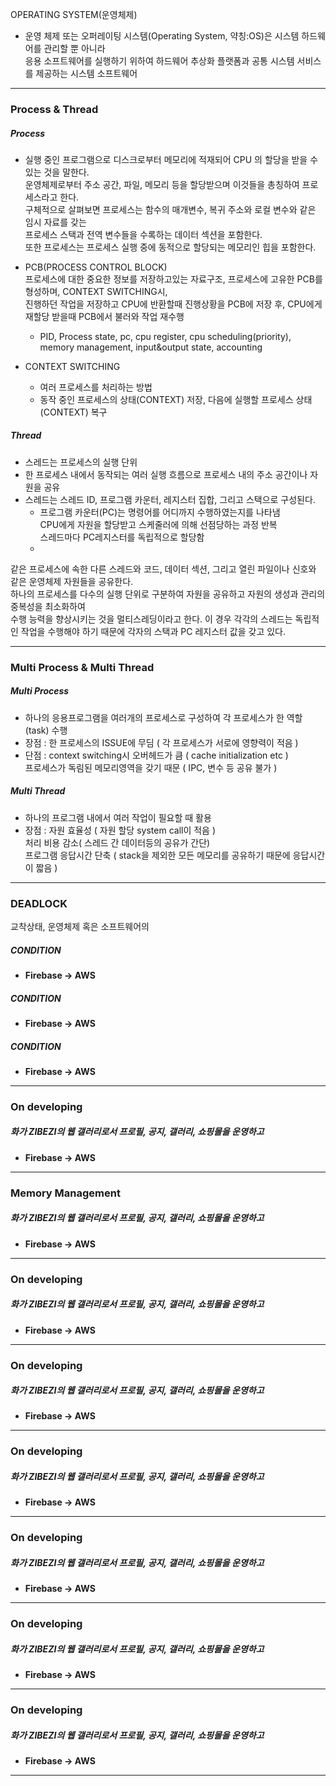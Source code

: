 OPERATING SYSTEM(운영체제)  
- 운영 체제 또는 오퍼레이팅 시스템(Operating System, 약칭:OS)은 시스템 하드웨어를 관리할 뿐 아니라  
 응용 소프트웨어를 실행하기 위하여 하드웨어 추상화 플랫폼과 공통 시스템 서비스를 제공하는 시스템 소프트웨어
---------------------------------------

### Process & Thread  

 ##### Process
 
 - 실행 중인 프로그램으로 디스크로부터 메모리에 적재되어 CPU 의 할당을 받을 수 있는 것을 말한다.   
 운영체제로부터 주소 공간, 파일, 메모리 등을 할당받으며 이것들을 총칭하여 프로세스라고 한다.   
 구체적으로 살펴보면 프로세스는 함수의 매개변수, 복귀 주소와 로컬 변수와 같은 임시 자료를 갖는  
 프로세스 스택과 전역 변수들을 수록하는 데이터 섹션을 포함한다.   
 또한 프로세스는 프로세스 실행 중에 동적으로 할당되는 메모리인 힙을 포함한다.
 
 - PCB(PROCESS CONTROL BLOCK)  
   프로세스에 대한 중요한 정보를 저장하고있는 자료구조, 프로세스에 고유한 PCB를 형성하며, CONTEXT SWITCHING시,  
   진행하던 작업을 저장하고 CPU에 반환할때 진행상황을 PCB에 저장 후, CPU에게 재할당 받을때 PCB에서 불러와 작업 재수행
   - PID, Process state, pc, cpu register, cpu scheduling(priority), memory management, input&output state, accounting
 - CONTEXT SWITCHING  
   - 여러 프로세스를 처리하는 방법
   - 동작 중인 프로세스의 상태(CONTEXT) 저장, 다음에 실행할 프로세스 상태(CONTEXT) 복구

 ##### Thread
 
 - 스레드는 프로세스의 실행 단위
 - 한 프로세스 내에서 동작되는 여러 실행 흐름으로 프로세스 내의 주소 공간이나 자원을 공유
 - 스레드는 스레드 ID, 프로그램 카운터, 레지스터 집합, 그리고 스택으로 구성된다.
   - 프로그램 카운터(PC)는 명령어를 어디까지 수행하였는지를 나타냄  
     CPU에게 자원을 할당받고 스케줄러에 의해 선점당하는 과정 반복  
     스레드마다 PC레지스터를 독립적으로 할당함
   -
 같은 프로세스에 속한 다른 스레드와 코드, 데이터 섹션, 그리고 열린 파일이나 신호와 같은 운영체제 자원들을 공유한다.  
 하나의 프로세스를 다수의 실행 단위로 구분하여 자원을 공유하고 자원의 생성과 관리의 중복성을 최소화하여   
 수행 능력을 향상시키는 것을 멀티스레딩이라고 한다. 이 경우 각각의 스레드는 독립적인 작업을 수행해야 하기 때문에 각자의 스택과 PC 레지스터 값을 갖고 있다. 
 
---------------------------------------


### Multi Process & Multi Thread  

 ##### Multi Process
 
 - 하나의 응용프로그램을 여러개의 프로세스로 구성하여 각 프로세스가 한 역할(task) 수행
 - 장점 : 한 프로세스의 ISSUE에 무딤 ( 각 프로세스가 서로에 영향력이 적음 )
 - 단점 : context switching시 오버헤드가 큼 ( cache initialization etc )  
          프로세스가 독림된 메모리영역을 갖기 때문 ( IPC, 변수 등 공유 불가 )
          
 ##### Multi Thread
 
 - 하나의 프로그램 내에서 여러 작업이 필요할 때 활용
 - 장점 : 자원 효율성 ( 자원 할당 system call이 적음 )  
          처리 비용 감소( 스레드 간 데이터등의 공유가 간단)  
          프로그램 응답시간 단축 ( stack을 제외한 모든 메모리를 공유하기 때문에 응답시간이 짧음 )  
          

---------------------------------------

### DEADLOCK 
 교착상태, 운영체제 혹은 소프트웨어의 
 ##### CONDITION
 - **Firebase -> AWS**
 ##### CONDITION
 - **Firebase -> AWS**

 ##### CONDITION
 - **Firebase -> AWS**
---------------------------------------

### On developing
 ##### 화가 ZIBEZI의 웹 갤러리로서 프로필, 공지, 갤러리, 쇼핑몰을 운영하고
 - **Firebase -> AWS**

---------------------------------------

### Memory Management
 ##### 화가 ZIBEZI의 웹 갤러리로서 프로필, 공지, 갤러리, 쇼핑몰을 운영하고
 - **Firebase -> AWS**

---------------------------------------

### On developing
 ##### 화가 ZIBEZI의 웹 갤러리로서 프로필, 공지, 갤러리, 쇼핑몰을 운영하고
 - **Firebase -> AWS**

---------------------------------------

### On developing
 ##### 화가 ZIBEZI의 웹 갤러리로서 프로필, 공지, 갤러리, 쇼핑몰을 운영하고
 - **Firebase -> AWS**

---------------------------------------

### On developing
 ##### 화가 ZIBEZI의 웹 갤러리로서 프로필, 공지, 갤러리, 쇼핑몰을 운영하고
 - **Firebase -> AWS**

---------------------------------------

### On developing
 ##### 화가 ZIBEZI의 웹 갤러리로서 프로필, 공지, 갤러리, 쇼핑몰을 운영하고
 - **Firebase -> AWS**

---------------------------------------

### On developing
 ##### 화가 ZIBEZI의 웹 갤러리로서 프로필, 공지, 갤러리, 쇼핑몰을 운영하고
 - **Firebase -> AWS**

---------------------------------------

### On developing
 ##### 화가 ZIBEZI의 웹 갤러리로서 프로필, 공지, 갤러리, 쇼핑몰을 운영하고
 - **Firebase -> AWS**

---------------------------------------


